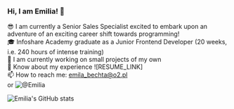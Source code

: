 ### Hi, I am Emilia! 👋


😎 I am currently a Senior Sales Specialist excited to embark upon an adventure of an exciting career shift towards programming!<br/>
🎓 Infoshare Academy graduate as a Junior Frontend Developer (20 weeks, i.e. 240 hours of intense training)<br/>
🌱 I am currently working on small projects of my own<br/>
📄 Know about my experience ![RESUME_LINK]<br/>
📫 How to reach me: emila_bechta@o2.pl<br/> or ![@Emilia](https://www.linkedin.com/in/emilia-bechta-873712222/)<br/>


![Emilia's GitHub stats](https://github-readme-stats.vercel.app/api?username=emilia-bechta&theme=cobalt&show_icons=true)
